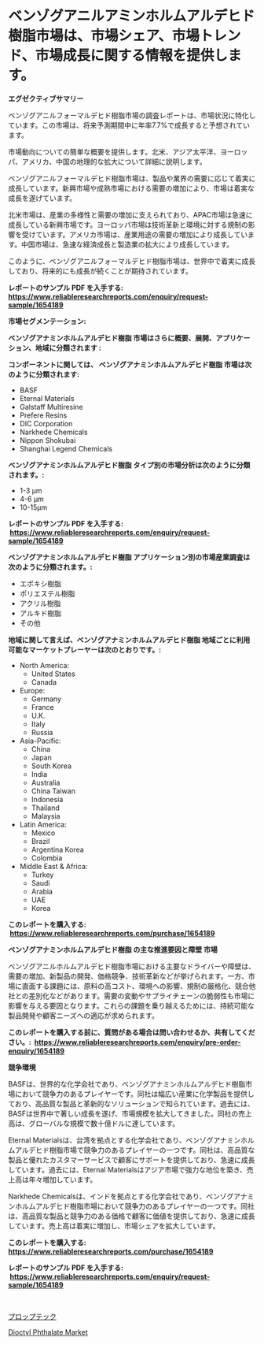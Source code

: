 <p><h1>ベンゾグアニルアミンホルムアルデヒド樹脂市場は、市場シェア、市場トレンド、市場成長に関する情報を提供します。</h1></p><p><strong>エグゼクティブサマリー</strong></p>
<p><p>ベンゾグアニルフォーマルデヒド樹脂市場の調査レポートは、市場状況に特化しています。この市場は、将来予測期間中に年率7.7%で成長すると予想されています。</p><p>市場動向についての簡単な概要を提供します。北米、アジア太平洋、ヨーロッパ、アメリカ、中国の地理的な拡大について詳細に説明します。</p><p>ベンゾグアニルフォーマルデヒド樹脂市場は、製品や業界の需要に応じて着実に成長しています。新興市場や成熟市場における需要の増加により、市場は着実な成長を遂げています。</p><p>北米市場は、産業の多様性と需要の増加に支えられており、APAC市場は急速に成長している新興市場です。ヨーロッパ市場は技術革新と環境に対する規制の影響を受けています。アメリカ市場は、産業用途の需要の増加により成長しています。中国市場は、急速な経済成長と製造業の拡大により成長しています。</p><p>このように、ベンゾグアニルフォーマルデヒド樹脂市場は、世界中で着実に成長しており、将来的にも成長が続くことが期待されています。</p></p>
<p><strong>レポートのサンプル PDF を入手する: <a href="https://www.reliableresearchreports.com/enquiry/request-sample/1654189">https://www.reliableresearchreports.com/enquiry/request-sample/1654189</a></strong></p>
<p><strong>市場セグメンテーション:</strong></p>
<p><strong> ベンゾグアナミンホルムアルデヒド樹脂 市場はさらに概要、展開、アプリケーション、地域に分類されます :</strong></p>
<p><strong>コンポーネントに関しては、 ベンゾグアナミンホルムアルデヒド樹脂 市場は次のように分類されます: &nbsp;</strong></p>
<p><ul><li>BASF</li><li>Eternal Materials</li><li>Galstaff Multiresine</li><li>Prefere Resins</li><li>DIC Corporation</li><li>Narkhede Chemicals</li><li>Nippon Shokubai</li><li>Shanghai Legend Chemicals</li></ul></p>
<p><strong> ベンゾグアナミンホルムアルデヒド樹脂 タイプ別の市場分析は次のように分類されます。:</strong></p>
<p><ul><li>1-3 µm</li><li>4-6 µm</li><li>10-15µm</li></ul></p>
<p><strong>レポートのサンプル PDF を入手する: &nbsp;<a href="https://www.reliableresearchreports.com/enquiry/request-sample/1654189">https://www.reliableresearchreports.com/enquiry/request-sample/1654189</a></strong></p>
<p><strong> ベンゾグアナミンホルムアルデヒド樹脂 アプリケーション別の市場産業調査は次のように分類されます。:</strong></p>
<p><ul><li>エポキシ樹脂</li><li>ポリエステル樹脂</li><li>アクリル樹脂</li><li>アルキド樹脂</li><li>その他</li></ul></p>
<p><strong>地域に関して言えば、ベンゾグアナミンホルムアルデヒド樹脂 地域ごとに利用可能なマーケットプレーヤーは次のとおりです。:</strong></p>
<p><ul>
    <li>
        North America:
        <ul>
            <li>United States</li>
            <li>Canada</li>
        </ul>
    </li>
    <li>
        Europe:
        <ul>
            <li>Germany</li>
            <li>France</li>
            <li>U.K.</li>
            <li>Italy</li>
            <li>Russia</li>
        </ul>
    </li>
    <li>
        Asia-Pacific:
        <ul>
            <li>China</li>
            <li>Japan</li>
            <li>South Korea</li>
            <li>India</li>
            <li>Australia</li>
            <li>China Taiwan</li>
            <li>Indonesia</li>
            <li>Thailand</li>
            <li>Malaysia</li>
        </ul>
    </li>
    <li>
        Latin America:
        <ul>
            <li>Mexico</li>
            <li>Brazil</li>
            <li>Argentina Korea</li>
            <li>Colombia</li>
        </ul>
    </li>
    <li>
        Middle East & Africa:
        <ul>
            <li>Turkey</li>
            <li>Saudi</li>
            <li>Arabia</li>
            <li>UAE</li>
            <li>Korea</li>
        </ul>
    </li>
    </ul></p>
<p><strong>このレポートを購入する: &nbsp;<a href="https://www.reliableresearchreports.com/purchase/1654189">https://www.reliableresearchreports.com/purchase/1654189</a></strong></p>
<p><strong>ベンゾグアナミンホルムアルデヒド樹脂 の主な推進要因と障壁 市場</strong></p>
<p><p>ベンゾグアニルホルムアルデヒド樹脂市場における主要なドライバーや障壁は、需要の増加、新製品の開発、価格競争、技術革新などが挙げられます。一方、市場に直面する課題には、原料の高コスト、環境への影響、規制の厳格化、競合他社との差別化などがあります。需要の変動やサプライチェーンの脆弱性も市場に影響を与える要因となります。これらの課題を乗り越えるためには、持続可能な製品開発や顧客ニーズへの適応が求められます。</p></p>
<p><strong>このレポートを購入する前に、質問がある場合は問い合わせるか、共有してください。:&nbsp; <a href="https://www.reliableresearchreports.com/enquiry/pre-order-enquiry/1654189">https://www.reliableresearchreports.com/enquiry/pre-order-enquiry/1654189</a></strong></p>
<p><strong>競争環境</strong></p>
<p><p>BASFは、世界的な化学会社であり、ベンゾグアナミンホルムアルデヒド樹脂市場において競争力のあるプレイヤーです。同社は幅広い産業に化学製品を提供しており、高品質な製品と革新的なソリューションで知られています。過去には、BASFは世界中で著しい成長を遂げ、市場規模を拡大してきました。同社の売上高は、グローバルな規模で数十億ドルに達しています。</p><p>Eternal Materialsは、台湾を拠点とする化学会社であり、ベンゾグアナミンホルムアルデヒド樹脂市場で競争力のあるプレイヤーの一つです。同社は、高品質な製品と優れたカスタマーサービスで顧客にサポートを提供しており、急速に成長しています。過去には、Eternal Materialsはアジア市場で強力な地位を築き、売上高は年々増加しています。</p><p>Narkhede Chemicalsは、インドを拠点とする化学会社であり、ベンゾグアナミンホルムアルデヒド樹脂市場において競争力のあるプレイヤーの一つです。同社は、高品質な製品と競争力のある価格で顧客に価値を提供しており、急速に成長しています。売上高は着実に増加し、市場シェアを拡大しています。</p></p>
<p><strong>このレポートを購入する: &nbsp; <a href="https://www.reliableresearchreports.com/purchase/1654189">https://www.reliableresearchreports.com/purchase/1654189</a></strong></p>
<p><strong>レポートのサンプル PDF を入手する: &nbsp;<a href="https://www.reliableresearchreports.com/enquiry/request-sample/1654189">https://www.reliableresearchreports.com/enquiry/request-sample/1654189</a></strong><strong></strong></p>
<p>&nbsp;</p>
<p><p><a href="https://github.com/SarahFahey88/Market-Research-Report-List-1/blob/main/754208412853.md">プロップテック</a></p><p><a href="https://pretty-mail-caf.notion.site/Insights-into-Dioctyl-Phthalate-Market-Size-Analysing-Market-Share-Trends-and-Growth-from-2024-to-28bb694d83b84e74984d0ffa14fd4d75">Dioctyl Phthalate Market</a></p></p>